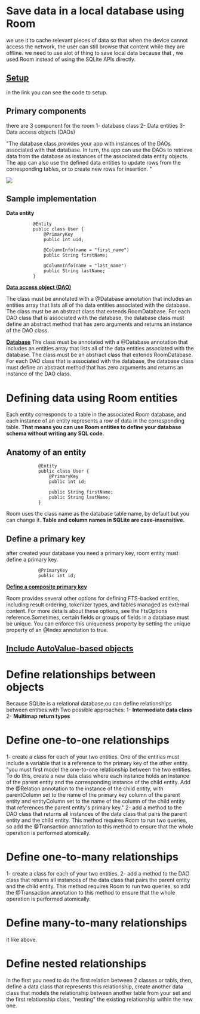 # Save data in a local database using Room 
we use it to cache relevant pieces of data so that when the device cannot access the network, the user can still browse that content while they are offline.
we need to use alot of thing to save local data because that , we used Room instead of using the SQLite APIs directly.


## [Setup](https://developer.android.com/training/data-storage/room#setup) 
in the link you can see the code to setup.

## Primary components
there are 3 component for the room 
1- database class
2- Data entities 
3- Data access objects (DAOs) 

"The database class provides your app with instances of the DAOs associated with that database. In turn, the app can use the DAOs to retrieve data from the database as instances of the associated data entity objects. The app can also use the defined data entities to update rows from the corresponding tables, or to create new rows for insertion. "

![](https://imgs.search.brave.com/skd3dRga5jYHX1V1DOw9vFfBhAZOGaXOJgiYUUi6l0k/rs:fit:819:225:1/g:ce/aHR0cHM6Ly90c2Uy/Lm1tLmJpbmcubmV0/L3RoP2lkPU9JUC5s/cl9zLVNNLTY0T3V2/eGh5R21RMkd3SGFF/UyZwaWQ9QXBp)

## Sample implementation 
**Data entity**

              @Entity
              public class User {
                  @PrimaryKey
                  public int uid;

                  @ColumnInfo(name = "first_name")
                  public String firstName;

                  @ColumnInfo(name = "last_name")
                  public String lastName;
              }

[**Data access object (DAO)**](https://developer.android.com/training/data-storage/room#dao)

The class must be annotated with a @Database annotation that includes an entities array that lists all of the data entities associated with the database.
The class must be an abstract class that extends RoomDatabase.
For each DAO class that is associated with the database, the database class must define an abstract method that has zero arguments and returns an instance of the DAO class.


[**Database**](https://developer.android.com/training/data-storage/room#database)
The class must be annotated with a @Database annotation that includes an entities array that lists all of the data entities associated with the database.
The class must be an abstract class that extends RoomDatabase.
For each DAO class that is associated with the database, the database class must define an abstract method that has zero arguments and returns an instance of the DAO class.


# Defining data using Room entities 
Each entity corresponds to a table in the associated Room database, and each instance of an entity represents a row of data in the corresponding table.
**That means you can use Room entities to define your database schema without writing any SQL code.**

## Anatomy of an entity
                @Entity
                public class User {
                    @PrimaryKey
                    public int id;

                    public String firstName;
                    public String lastName;
                }

Room uses the class name as the database table name, by default but you can change it.
**Table and column names in SQLite are case-insensitive.**

## Define a primary key
after created your database you need a primary key, room entity must define a primary key.

                @PrimaryKey
                public int id;
 
[**Define a composite primary key**](https://developer.android.com/training/data-storage/room/defining-data#composite-key)

Room provides several other options for defining FTS-backed entities, including result ordering, tokenizer types, and tables managed as external content. For more details about these options, see the FtsOptions reference.Sometimes, certain fields or groups of fields in a database must be unique. You can enforce this uniqueness property by setting the unique property of an @Index annotation to true.

## [Include AutoValue-based objects](https://developer.android.com/training/data-storage/room/defining-data#autovalue)

# Define relationships between objects 
Because SQLite is a relational database,ou can define relationships between entities.with Two possible approaches:
1- **Intermediate data class**
2- **Multimap return types**

# Define one-to-one relationships
1- create a class for each of your two entities. One of the entities must include a variable that is a reference to the primary key of the other entity.
"you must first model the one-to-one relationship between the two entities. To do this, create a new data class where each instance holds an instance of the parent entity and the corresponding instance of the child entity. Add the @Relation annotation to the instance of the child entity, with parentColumn set to the name of the primary key column of the parent entity and entityColumn set to the name of the column of the child entity that references the parent entity's primary key."
2- add a method to the DAO class that returns all instances of the data class that pairs the parent entity and the child entity. This method requires Room to run two queries, so add the @Transaction annotation to this method to ensure that the whole operation is performed atomically.

# Define one-to-many relationships
1- create a class for each of your two entities.
2- add a method to the DAO class that returns all instances of the data class that pairs the parent entity and the child entity. This method requires Room to run two queries, so add the @Transaction annotation to this method to ensure that the whole operation is performed atomically.

# Define many-to-many relationships 
it like above.

# **Define nested relationships**
in the first you need to do the first relation between 2 classes or tabls, then, define a data class that represents this relationship, create another data class that models the relationship between another table from your set and the first relationship class, "nesting" the existing relationship within the new one.
